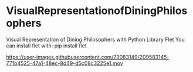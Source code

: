# VisualRepresentationofDiningPhilosophers
Visual Representation of Dining Philosophers with Python Library Flet
You can install flet with: pip install flet



https://user-images.githubusercontent.com/73083149/209583145-771b4525-47a1-48ec-8d49-d5c08c3225e1.mov

